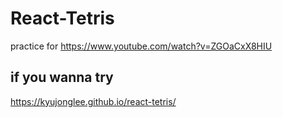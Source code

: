 # React-Tetris

practice for https://www.youtube.com/watch?v=ZGOaCxX8HIU

## if you wanna try

https://kyujonglee.github.io/react-tetris/

